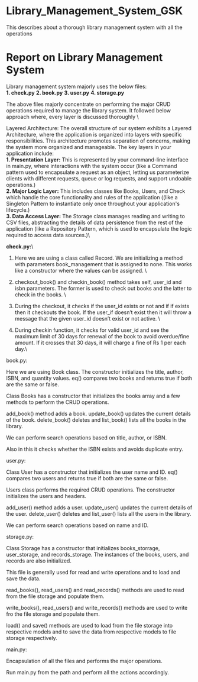 # Library_Management_System_GSK
This describes about a thorough library management system with all the operations

# Report on Library Management System


Library management system majorly uses the below files:\
**1. check.py**
**2. book.py**
**3. user.py**
**4. storage.py**

The above files majorly concentrate on performing the major CRUD operations required to manage the library system. It followed below approach where, every layer is discussed thoroughly \

Layered Architecture: The overall structure of our system exhibits a Layered Architecture, where the application is organized into layers with specific responsibilities. This architecture promotes separation of concerns, making the system more organized and manageable. The key layers in your application include:\
**1. Presentation Layer:** This is represented by your command-line interface in main.py, where interactions with the system occur (like a Command pattern used to encapsulate a request as an object, letting us parameterize clients with different requests, queue or log requests, and support undoable operations.) \
**2. Major Logic Layer:** This includes classes like Books, Users, and Check which handle the core functionality and rules of the application ((like a Singleton Pattern to instantiate only once throughout your application's lifecycle.) \
**3. Data Access Layer:** The Storage class manages reading and writing to CSV files, abstracting the details of data persistence from the rest of the application (like a Repository Pattern, which is used to encapsulate the logic required to access data sources.)\

**check.py:**\

1. Here we are using a class called Record. We are initializing a method with parameters book_management that is assigned to none. This works like a constructor where the values can be assigned. \

2. checkout_book() and checkin_book() method takes self, user_id and isbn parameters. The former is used to check out books and the latter to check in the books. \

3. During the checkout, it checks if the user_id exists or not and if if exists then it checkouts the book. If the user_if doesn’t exist then it will throw a message that the given user_id doesn’t exist or not active. \

4. During checkin function, it checks for valid user_id and see the maximum limit of 30 days for renewal of the book to avoid overdue/fine amount. If it crosses that 30 days, it will charge a fine of Rs 1 per each day.\


book.py:

Here we are using Book class. The constructor initializes the title, author, ISBN, and quantity values. eq() compares two books and returns true if both are the same or false.

Class Books has a constructor that initializes the books array and a few methods to perform the CRUD operations.

add_book() method adds a book. update_book() updates the current details of the book. delete_book() deletes and list_book() lists all the books in the library.

We can perform search operations based on title, author, or ISBN. 

Also in this it checks whether the ISBN exists and avoids duplicate entry.


user.py:

Class User has a constructor that initializes the user name and ID. eq() compares two users and returns true if both are the same or false.

Users class performs the required CRUD operations. The constructor initializes the users and headers. 

add_user() method adds a user. update_user() updates the current details of the user. delete_user() deletes and list_user() lists all the users in the library.

We can perform search operations based on name and ID.


storage.py:

Class Storage has a constructor that initializes books_storrage, user_storage, and records_storage. The instances of the books, users, and records are also initialized.

This file is generally used for read and write operations and to load and save the data.

read_books(), read_users() and read_records() methods are used to read from the file storage and populate them.

write_books(), read_users() and write_records() methods are used to write fro the file storage and populate them.

load() and save() methods are used to load from the file storage into respective models and to save the data from respective models to file storage respectively.



main.py:

Encapsulation of all the files and performs the major operations.

Run main.py from the path and perform all the actions accordingly.
